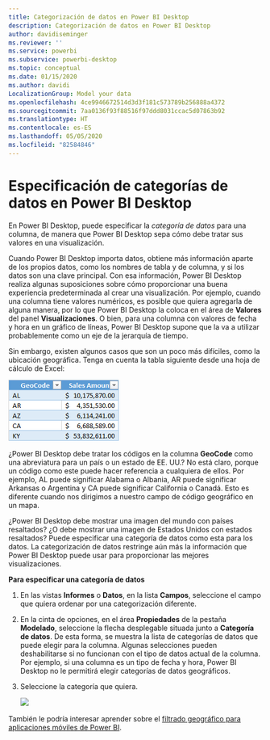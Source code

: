 ```yaml
---
title: Categorización de datos en Power BI Desktop
description: Categorización de datos en Power BI Desktop
author: davidiseminger
ms.reviewer: ''
ms.service: powerbi
ms.subservice: powerbi-desktop
ms.topic: conceptual
ms.date: 01/15/2020
ms.author: davidi
LocalizationGroup: Model your data
ms.openlocfilehash: 4ce9946672514d3d3f181c573789b256888a4372
ms.sourcegitcommit: 7aa0136f93f88516f97ddd8031ccac5d07863b92
ms.translationtype: HT
ms.contentlocale: es-ES
ms.lasthandoff: 05/05/2020
ms.locfileid: "82584846"
---
```

# <a name="specify-data-categories-in-power-bi-desktop"></a>Especificación de categorías de datos en Power BI Desktop
En Power BI Desktop, puede especificar la *categoría de datos* para una columna, de manera que Power BI Desktop sepa cómo debe tratar sus valores en una visualización.

Cuando Power BI Desktop importa datos, obtiene más información aparte de los propios datos, como los nombres de tabla y de columna, y si los datos son una clave principal. Con esa información, Power BI Desktop realiza algunas suposiciones sobre cómo proporcionar una buena experiencia predeterminada al crear una visualización.
Por ejemplo, cuando una columna tiene valores numéricos, es posible que quiera agregarla de alguna manera, por lo que Power BI Desktop la coloca en el área de **Valores** del panel **Visualizaciones**. O bien, para una columna con valores de fecha y hora en un gráfico de líneas, Power BI Desktop supone que la va a utilizar probablemente como un eje de la jerarquía de tiempo.

Sin embargo, existen algunos casos que son un poco más difíciles, como la ubicación geográfica. Tenga en cuenta la tabla siguiente desde una hoja de cálculo de Excel:

![](media/desktop-data-categorization/datacategorizationtable.png)

¿Power BI Desktop debe tratar los códigos en la columna **GeoCode** como una abreviatura para un país o un estado de EE. UU.?  No está claro, porque un código como este puede hacer referencia a cualquiera de ellos. Por ejemplo, AL puede significar Alabama o Albania, AR puede significar Arkansas o Argentina y CA puede significar California o Canadá. Esto es diferente cuando nos dirigimos a nuestro campo de código geográfico en un mapa. 

¿Power BI Desktop debe mostrar una imagen del mundo con países resaltados? ¿O debe mostrar una imagen de Estados Unidos con estados resaltados?  Puede especificar una categoría de datos como esta para los datos. La categorización de datos restringe aún más la información que Power BI Desktop puede usar para proporcionar las mejores visualizaciones.  

**Para especificar una categoría de datos**

1. En las vistas **Informes** o **Datos**, en la lista **Campos**, seleccione el campo que quiera ordenar por una categorización diferente.
2. En la cinta de opciones, en el área **Propiedades** de la pestaña **Modelado**, seleccione la flecha desplegable situada junto a **Categoría de datos**.  De esta forma, se muestra la lista de categorías de datos que puede elegir para la columna. Algunas selecciones pueden deshabilitarse si no funcionan con el tipo de datos actual de la columna.  Por ejemplo, si una columna es un tipo de fecha y hora, Power BI Desktop no le permitirá elegir categorías de datos geográficos. 
3. Seleccione la categoría que quiera.

   ![](media/desktop-data-categorization/desktop-data-categorization.png)

También le podría interesar aprender sobre el [filtrado geográfico para aplicaciones móviles de Power BI](desktop-mobile-geofiltering.md).

